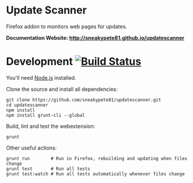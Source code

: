 # Update Scanner

Firefox addon to monitors web pages for updates.

**Documentation Website: http://sneakypete81.github.io/updatescanner**

# Development [![Build Status](https://travis-ci.org/sneakypete81/updatescanner.svg?branch=master)](https://travis-ci.org/sneakypete81/updatescanner)

You'll need [Node.js](https://nodejs.org/) installed.

Clone the source and install all dependencies:

    git clone https://github.com/sneakypete81/updatescanner.git
    cd updatescanner
    npm install
    npm install grunt-cli --global

Build, lint and test the webextension:

    grunt

Other useful actions:

    grunt run        # Run in Firefox, rebuilding and updating when files change
    grunt test       # Run all tests
    grunt test:watch # Run all tests automatically whenever files change
